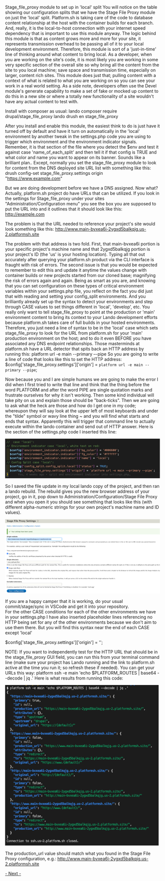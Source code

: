 
Stage_file_proxy module to set up in 'local' split
You will notice on the table showing our configuration splits that we have the Stage File Proxy module on just the 'local' split.  Platform.sh is taking care of the code to database content relationship at the host with the container builds for each branch.  And, really, it is the local-to-host connection with your internet speed dependency that is important to use this module anyway.  The logic behind this module is that as content grows more and more for your site, it represents transmission overhead to be passing all of it to your local development environment.   Therefore, this module is sort of a 'just-in-time' line of thinking around what content to bring local.  As a developer, when you are working on the site's code, it is most likely you are working in some very specific section of the overall site so why bring all the content from the site to you local machine; save space and transmission time, especially on larger, content rich sites.  This module does just that; pulling content with a context of what is related to what you are working on so you can see your work in a real world setting.  As a side note, developers often use the Devel module's generate capability to make a set of fake or mocked up content to do this in a new site or where a totally new functionality of a site wouldn't have any actual content to test with.

Install with composer as usual: 
lando composer require drupal/stage_file_proxy 
lando drush en stage_file_proxy

After you install and enable this module, the easiest think to do is just have it turned off by default and have it turn on automatically in the 'local' environment by another tweak in the settings.php code you are using to trigger which environment and the environment indicator signals.  Remember, it is that section of the file where you detect the $env and test it against case 'name_of_each_split'  and then tell it if that config is TRUE and what color and name you want to appear on its banner. 
Sounds like a brilliant plan.. Except, normally you set the stage_file_proxy module to look for content from the DNS deployed site URL list with something like this:
drush config-set stage_file_proxy.settings origin "https://www.example.com"

But we are doing development before we have a DNS assigned.  Now what?
Actually, platform.sh project do have URLs that can be utilized.  If you look in the settings for Stage_file_proxy under your sites "Administration/Configuration menu" you see the box you are supposed to put the URL into and it outlines that it should look like this:
http://example.com


The problem is that the URL needed to reference your project's site would look something like this:
http://www.main-bvxea6i-2ygxd5balkqjg.us-2.platformsh.site

The problem with that address is two fold.  First, that main-bvxea6i portion is your specific project's machine name and that 2ygxd5balkqjg portion is your project's ID (the 'us' is your hosting location).  Typing all that out accurately after querying your platform.sh product via the CLI interface is fraught with risk of errors.  The second issue is that you would be expected to remember to edit this and update it anytime the values change with container builds or new projects started from our cloned base; magnifying the risk of errors again and again.
Being as smart as you are, and knowing that you can set configuration on these types of critical environment variables within your settings.php file, you reflect on the fact you did just that with reading and setting your config_split environments.  And you brilliantly already set up the syntax to detect your environments and step through CASE values to set things different in 'local', 'develop', etc.  You really only want to tell stage_file_proxy to point at the production or 'main' environment content to bring its context to your Lando development efforts because platform.sh takes care of full builds in your hosted environments.  Therefore, you just need a line of syntax to be in the 'local' case which sets stage_file_proxy to look for the URL from platform.sh for your 'main' production environment on the host; and to do it even BEFORE you have associated any DNS endpoint relationships.  Those masterminds at platform.sh have a URL detector that spits back an HTTP address by running this:
platform url -e main --primary –-pipe
So you are going to write a line of code that looks like this to set the HTTP address:
$config['stage_file_proxy.settings']['origin'] = `platform url -e main --primary --pipe`;

Now because you and I are simple humans we are going to make the error I did when I first tried to write that line and think that the thing before the word PLATFORM and after the word PIPE are single quotation marks and frustrate ourselves for why it isn't working.  Then some kind individual will take pity on us and explain those should be "back-ticks".  Then we are going to ask what the heck are those and how do I get one in my code; whereupon they will say look at the upper left of most keyboards and under the "tilde" symbol or wavy line thing ~ and you will find what starts and ends that syntax.  Apparently this will trigger that command line to actually execute within the lando container and send out of HTTP answer.  Here is the section of the settings.php code I inserted this line:

<img src="../cicd/captures/stagefileproxy1.png"  width="600">

So I saved the file update in my local lando copy of the project, and then ran a lando rebuild.  The rebuild gives you the new browser address of your project, go in it, pop down to Administration/Configuration/Stage File Proxy and when you open it you should see something that looks like this (with different alpha-numeric strings for your own project's machine name and ID values).

<img src="../cicd/captures/stagefileproxy2.png"  width="700">

If you are a happy camper that it is working, do your usual commit/stage/sync in VSCode and get it into your repository.  
For the other CASE conditions for each of the other environments we have in your settings.php I have also inserted placeholder lines referencing no HTTP being set for any of the other environments because we don't aim to use them there.  But you will find this syntax near the end of each CASE except 'local'

  $config['stage_file_proxy.settings']['origin'] = '';

NOTE:  If you want to independently test for the HTTP URL that should be in the stage_file_proxy GUI field, you can run this from your terminal command line (make sure your project has Lando running and the link to platform.sh active at the time you run it; so refresh these if needed).
You can get your URLs this way:
platform ssh -e main 'echo $PLATFORM_ROUTES | base64 --decode | jq .'
Here is what results from running this code:

<img src="../cicd/captures/stagefileproxy3.png"  width="500">

The production_url value should match what you found in the Stage File Proxy configuration, e.g.: 
http://www.main-bvxea6i-2ygxd5balkqjg.us-2.platformsh.site




[- Next -]()




